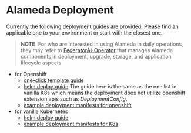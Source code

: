 # Alameda Deployment

Currently the following deployment guides are provided. Please find an applicable one to your environment or start with the closest one.

> **NOTE:** For who are interested in using Alameda in daily operations, they may refer to [FederatorAI-Operator](https://github.com/containers-ai/federatorai-operator) that manages Alameda components in deployment, upgrade, storage, and application lifecycle aspects

- for Openshift
  - [one-click template guide](./Alameda_Installation_Guide_for_Red_Hat_OpenShift_Container_Platform.md)
  - [helm deploy guide](../helm/README.md)
  The guide here is the same as the one list in vanilla K8s which means the deployment does not utilize openshift extension apis such as *DeploymentConfig*.
  - [example deployment manifests for openshift](../example/deployment/openshift/README.md)
- for vanilla Kubernetes
  - [helm deploy guide](../helm/README.md)
  - [example deployment manifests for K8s](../example/deployment/kubernetes/README.md)

